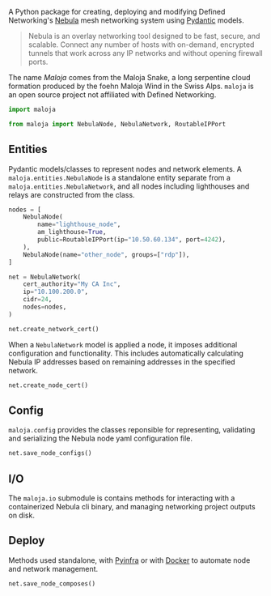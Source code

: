 
A Python package for creating, deploying and modifying Defined Networking's [Nebula](https://nebula.defined.net) mesh networking system using [Pydantic](https://pydantic.com.cn/en/) models.


> Nebula is an overlay networking tool designed to be fast, secure, and scalable. Connect any number of hosts with on-demand, encrypted tunnels that work across any IP networks and without opening firewall ports.


The name *Maloja* comes from the Maloja Snake, a long serpentine cloud formation produced by the foehn Maloja Wind in the Swiss Alps. `maloja` is an open source project not affiliated with Defined Networking.


```Python
import maloja

from maloja import NebulaNode, NebulaNetwork, RoutableIPPort
```


## Entities

Pydantic models/classes to represent nodes and network elements.
A `maloja.entities.NebulaNode` is a standalone entity separate from a `maloja.entities.NebulaNetwork`,
and all nodes including lighthouses and relays are constructed from the class.

```Python
nodes = [
    NebulaNode(
        name="lighthouse_node",
        am_lighthouse=True,
        public=RoutableIPPort(ip="10.50.60.134", port=4242),
    ),
    NebulaNode(name="other_node", groups=["rdp"]),
]

net = NebulaNetwork(
    cert_authority="My CA Inc",
    ip="10.100.200.0",
    cidr=24,
    nodes=nodes,
)

net.create_network_cert()
```

When a `NebulaNetwork` model is applied a node, it imposes additional configuration and functionality.
This includes automatically calculating Nebula IP addresses based on remaining addresses in the specified network.

```Python
net.create_node_cert()
```

## Config

`maloja.config` provides the classes reponsible for representing, validating and serializing the Nebula node yaml configuration file.

```Python
net.save_node_configs()
```

## I/O

The `maloja.io` submodule is contains methods for interacting with a containerized Nebula cli binary, and managing networking project outputs on disk.

## Deploy

Methods used standalone, with [Pyinfra](https://docs.pyinfra.com/en/3.x/index.html) or with [Docker](https://www.docker.com) to automate node and network management.

```Python
net.save_node_composes()
```



